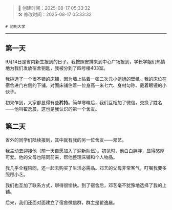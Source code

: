<!-- timestamp inserted -->
> 📄 创建时间：2025-08-17 05:33:32  
> 🛠️ 修改时间：2025-08-17 05:33:32


<!-- 初稿 -->
<!-- # 初到大学

---

## 第一天
  省内是9.14报道，报道当天去中心广场报道，学长学姐发宿舍钥匙，四号楼403。
  
  我挑选的床铺是非常好的，因为墙上有二次元小姐姐壁纸。

  我的位置是在宿舍进门右边下铺，对床是个一米七六，身材匀称，带着一副眼镜的小伙子。

  初来乍到，我们都挺 **矜持** 的，互相寒暄过后，我们互相交换了联系方式（微信），并知道了姓名--翟逸晨，这就我认识的第一个舍友。


## 第二天
  省外的学生陆续报道，其中就包括的我的另一个舍友--邓艺

  我是去迎接的他（前一天我自愿加入迎接新生的队伍）

  当时看着这个舍友白白胖胖的，憨憨的，挺好的。

  他的爸爸妈妈也都陪着一起来了，帮他安置一下他的床铺和个人物品

  我是基本上全程跟着的，包括购买生活必需品！

  叔叔阿姨非常客气，让我好好照顾一下小艺

  我们互加了联系方式，也进行了友好的交流

  到了宿舍挑选床铺，选择了我的上铺（不带犹豫的）

  后面也一起建立了宿舍群（面对面）群主是翟逸晨

 -->



    # 初到大学
  
  ---
  
  ## 第一天
  
  9月14日是省内新生报到的日子。我按照安排来到中心广场报到，学长学姐们热情地为我们发放宿舍钥匙，我被分到了四号楼403室。
  
  我挑选了一个很不错的床铺，因为墙上贴着一张二次元小姐姐的壁纸。我的床位在宿舍进门右侧的下铺，对面床铺住着一位身高一米七六、身材匀称、戴着眼镜的小伙子。
  
  初来乍到，大家都显得有些**矜持**。简单寒暄后，我们互相加了微信，交换了姓名——他叫翟逸晨，这也是我认识的第一个舍友。
  
  ## 第二天
  
  省外的同学们陆续报到，其中就有我的另一位舍友——邓艺。
  
  我主动去迎接他（前一天自愿加入了迎新队伍）。初见时，他白白胖胖，显得憨厚可爱。他的父母也陪同前来，帮他整理床铺和个人物品。
  
  我几乎全程陪同，还一起去购买了生活必需品。邓艺的父母非常客气，叮嘱我要多照顾小艺。
  
  我们也互加了联系方式，聊得很愉快。到了宿舍后，邓艺毫不犹豫地选择了我的上铺。
  
  后来，我们还面对面建立了宿舍微信群，群主是翟逸晨。